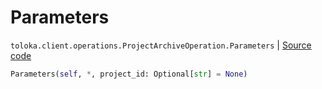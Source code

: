 # Parameters
`toloka.client.operations.ProjectArchiveOperation.Parameters` | [Source code](https://github.com/Toloka/toloka-kit/blob/v1.1.0.post1/src/client/operations.py#L258)

```python
Parameters(self, *, project_id: Optional[str] = None)
```

